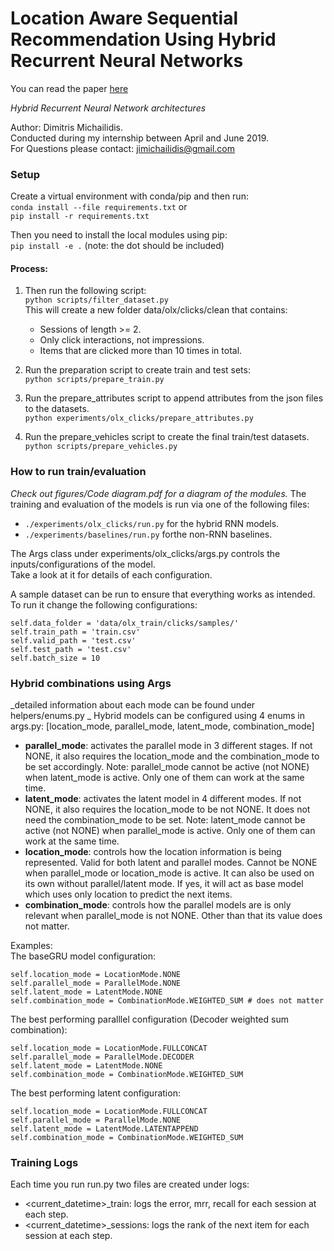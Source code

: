 # Location Aware Sequential Recommendation Using Hybrid Recurrent Neural Networks

You can read the paper [here](https://scripties.uba.uva.nl/search?id=690931)

_Hybrid Recurrent Neural Network architectures_

Author: Dimitris Michailidis.  
Conducted during my internship between April and June 2019.  
For Questions please contact: jimichailidis@gmail.com

### Setup
Create a virtual environment with conda/pip and then run:  
`conda install --file requirements.txt` or  
`pip install -r requirements.txt`

Then you need to install the local modules using pip:  
`pip install -e .` (note: the dot should be included)

#### Process:
1.  Then run the following script:  
`python scripts/filter_dataset.py`  
This will create a new folder data/olx/clicks/clean that contains:
    - Sessions of length >= 2.
    - Only click interactions, not impressions.
    - Items that are clicked more than 10 times in total.

2. Run the preparation script to create train and test sets:  
`python scripts/prepare_train.py`

3. Run the prepare_attributes script to append attributes from the json files to the datasets.  
`python experiments/olx_clicks/prepare_attributes.py`
4. Run the prepare_vehicles script to create the final train/test datasets.  
`python scripts/prepare_vehicles.py`

### How to run train/evaluation
_Check out figures/Code diagram.pdf for a diagram of the modules._
The training and evaluation of the models is run via one of the following files:

- `./experiments/olx_clicks/run.py` for the hybrid RNN models.
- `./experiments/baselines/run.py` forthe non-RNN baselines.

The Args class under experiments/olx_clicks/args.py controls the inputs/configurations of the model.  
Take a look at it for details of each configuration.

A sample dataset can be run to ensure that everything works as intended. To run it change the following configurations:  
~~~~
self.data_folder = 'data/olx_train/clicks/samples/'
self.train_path = 'train.csv'
self.valid_path = 'test.csv'
self.test_path = 'test.csv'
self.batch_size = 10
~~~~

### Hybrid combinations using Args
_detailed information about each mode can be found under helpers/enums.py  _
Hybrid models can be configured using 4 enums in args.py: [location_mode, parallel_mode, latent_mode, combination_mode]
  
- **parallel_mode**: activates the parallel mode in 3 different stages. If not NONE, it also requires the location_mode and the combination_mode to be set accordingly. Note: parallel_mode cannot be active (not NONE) when latent_mode is active. Only one of them can work at the same time. 
- **latent_mode**: activates the latent model in 4 different modes. If not NONE, it also requires the location_mode to be not NONE. It does not need the combination_mode to be set. Note: latent_mode cannot be active (not NONE) when parallel_mode is active. Only one of them can work at the same time.
- **location_mode**: controls how the location information is being represented. Valid for both latent and parallel modes. Cannot be NONE when parallel_mode or location_mode is active. It can also be used on its own without parallel/latent mode. If yes, it will act as base model which uses only location to predict the next items.
- **combination_mode**: controls how the parallel models are is only relevant when parallel_mode is not NONE. Other than that its value does not matter.

Examples:  
The baseGRU model configuration:
~~~
self.location_mode = LocationMode.NONE
self.parallel_mode = ParallelMode.NONE
self.latent_mode = LatentMode.NONE
self.combination_mode = CombinationMode.WEIGHTED_SUM # does not matter
~~~

The best performing paralllel configuration (Decoder weighted sum combination):
~~~
self.location_mode = LocationMode.FULLCONCAT
self.parallel_mode = ParallelMode.DECODER
self.latent_mode = LatentMode.NONE
self.combination_mode = CombinationMode.WEIGHTED_SUM
~~~

The best performing latent configuration:
~~~
self.location_mode = LocationMode.FULLCONCAT
self.parallel_mode = ParallelMode.NONE
self.latent_mode = LatentMode.LATENTAPPEND
self.combination_mode = CombinationMode.WEIGHTED_SUM
~~~

### Training Logs
Each time you run run.py two files are created under logs:

- <current_datetime>_train: logs the error, mrr, recall for each session at each step.
- <current_datetime>_sessions: logs the rank of the next item for each session at each step.
